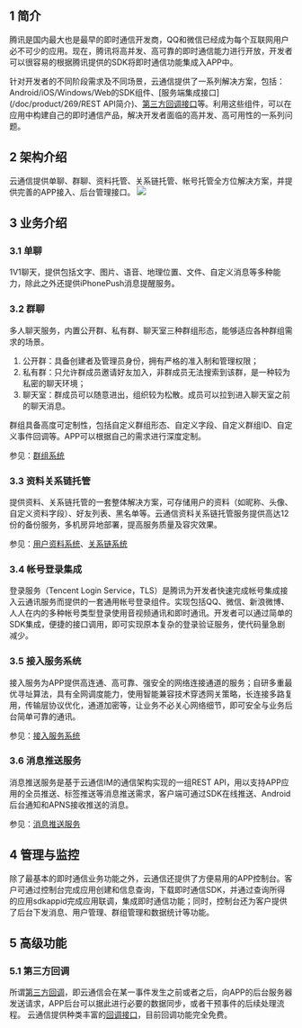 ## 1 简介

腾讯是国内最大也是最早的即时通信开发商，QQ和微信已经成为每个互联网用户必不可少的应用。现在，腾讯将高并发、高可靠的即时通信能力进行开放，开发者可以很容易的根据腾讯提供的SDK将即时通信功能集成入APP中。

针对开发者的不同阶段需求及不同场景，云通信提供了一系列解决方案，包括：Android/iOS/Windows/Web的SDK组件、[服务端集成接口](/doc/product/269/REST API简介)、[第三方回调接口](/doc/product/269/第三方回调简介)等。利用这些组件，可以在应用中构建自己的即时通信产品，解决开发者面临的高并发、高可用性的一系列问题。

## 2 架构介绍
云通信提供单聊、群聊、资料托管、关系链托管、帐号托管全方位解决方案，并提供完善的APP接入、后台管理接口。
![](//mccdn.qcloud.com/static/img/2537be0f0b0a8d68b2c8547f1979537f/image.png)

## 3 业务介绍

### 3.1 单聊

1V1聊天，提供包括文字、图片、语音、地理位置、文件、自定义消息等多种能力，除此之外还提供iPhonePush消息提醒服务。

### 3.2 群聊

多人聊天服务，内置公开群、私有群、聊天室三种群组形态，能够适应各种群组需求的场景。

1. 公开群：具备创建者及管理员身份，拥有严格的准入制和管理权限；
1. 私有群：只允许群成员邀请好友加入，非群成员无法搜索到该群，是一种较为私密的聊天环境；
1. 聊天室：群成员可以随意进出，组织较为松散。成员可以拉到进入聊天室之前的聊天消息。

群组具备高度可定制性，包括自定义群组形态、自定义字段、自定义群组ID、自定义事件回调等。APP可以根据自己的需求进行深度定制。

参见：[群组系统](/doc/product/269/群组系统)

### 3.3 资料关系链托管

提供资料、关系链托管的一套整体解决方案，可存储用户的资料（如昵称、头像、自定义资料字段）、好友列表、黑名单等。云通信资料关系链托管服务提供高达12份的备份服务，多机房异地部署，提高服务质量及容灾效果。

参见：[用户资料系统](/doc/product/269/资料系统)、[关系链系统](/doc/product/269/关系链系统)

### 3.4 帐号登录集成

登录服务（Tencent Login Service，TLS）是腾讯为开发者快速完成帐号集成接入云通讯服务而提供的一套通用帐号登录组件。实现包括QQ、微信、新浪微博、人人在内的多种帐号类型登录使用音视频通讯和即时通讯。开发者可以通过简单的SDK集成，便捷的接口调用，即可实现原本复杂的登录验证服务，使代码量急剧减少。

### 3.5 接入服务系统

接入服务为APP提供高连通、高可靠、强安全的网络连接通道的服务；自研多重最优寻址算法，具有全网调度能力，使用智能兼容技术穿透网关策略，长连接多路复用，传输层协议优化，通道加密等，让业务不必关心网络细节，即可安全与业务后台简单可靠的通讯。

参见：[接入服务系统](/doc/product/269/接入服务系统)

### 3.6 消息推送服务

消息推送服务是基于云通信IM的通信架构实现的一组REST API，用以支持APP应用的全员推送、标签推送等消息推送需求，客户端可通过SDK在线推送、Android后台通知和APNS接收推送的消息。

参见：[消息推送服务](/doc/product/269/消息推送服务)

## 4 管理与监控

除了最基本的即时通信业务功能之外，云通信还提供了方便易用的APP控制台。客户可通过控制台完成应用创建和信息查询，下载即时通信SDK，并通过查询所得的应用sdkappid完成应用联调，集成即时通信功能；同时，控制台还为客户提供了后台下发消息、用户管理、群组管理和数据统计等功能。

## 5 高级功能

### 5.1 第三方回调

所谓[第三方回调](/doc/product/269/第三方回调简介)，即云通信会在某一事件发生之前或者之后，向APP的后台服务器发送请求，APP后台可以据此进行必要的数据同步，或者干预事件的后续处理流程。
云通信提供种类丰富的[回调接口](/doc/product/269/回调命令列表)，目前回调功能完全免费。